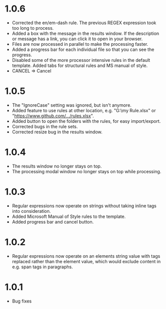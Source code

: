 ﻿# 1.0.6
- Corrected the en/em-dash rule. The previous REGEX expression took too long to process. 
- Added a box with the message in the results window. If the description or message has a link, you can click it to open in your browser. 
- Files are now processed in parallel to make the processing faster. 
- Added a progress bar for each individual file so that you can see the progress. 
- Disabled some of the more processor intensive rules in the default template. Added tabs for structural rules and MS manual of style. 
- CANCEL => Cancel

# 1.0.5
- The "IgnoreCase" setting was ignored, but isn't anymore.
- Added feature to use rules at other location, e.g. "G:\my Rule.xlsx" or "https://www.github.com/.../rules.xlsx".
- Added button to open the folders with the rules, for easy import/export. 
- Corrected bugs in the rule sets. 
- Corrected resize bug in the results window.

# 1.0.4
- The results window no longer stays on top.
- The processing modal window no longer stays on top while processing. 

# 1.0.3
- Regular expressions now operate on strings without taking inline tags into consideration. 
- Added Microsoft Manual of Style rules to the template. 
- Added progress bar and cancel button.

# 1.0.2
- Regular expressions now operate on an elements string value with tags replaced rather than the element value, which would exclude content in e.g. span tags in paragraphs. 

# 1.0.1
- Bug fixes